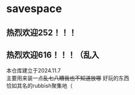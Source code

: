 # savespace
## 热烈欢迎252！！！
## 热烈欢迎616！！！（乱入
本仓库建立于2024.11.7<br>
主要用来装一点~~乱七八糟我也不知道放哪~~ 好玩的东西<br>
恰如其名的rubbish聚集地（